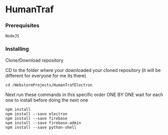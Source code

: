 # HumanTraf


### Prerequisites

```
NodeJS
```

### Installing

Clone/Download repository

CD to the folder where your downloaded your cloned repository (it will be different for everyone for me its there)

```
cd /WebstormProjects/HumanTrafElectron
```

Next run these commands in this specific order ONE BY ONE wait for each one to install before doing the next one

```
npm install
npm install --save electron
npm install --save firebase
npm install --save firebase-admin
npm install --save python-shell

```
